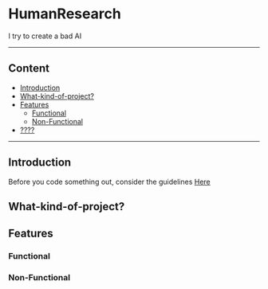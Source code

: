 # HumanResearch
I try to create a bad AI

-------------------------

## Content
- [Introduction](#introduction)
- [What-kind-of-project?](#what-kind-of-project?)
- [Features](#features)
  - [Functional](#functional)
  - [Non-Functional](#non-functional)
- [????](#????)

-------------------------
## Introduction 
Before you code something out, consider the guidelines [Here](CONTRIBUTING.md)
## What-kind-of-project?

## Features

### Functional
### Non-Functional
